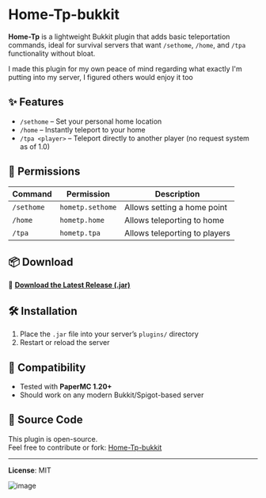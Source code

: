 # Home-Tp-bukkit

**Home-Tp** is a lightweight Bukkit plugin that adds basic teleportation commands, ideal for survival servers that want `/sethome`, `/home`, and `/tpa` functionality without bloat.

I made this plugin for my own peace of mind regarding what exactly I'm putting into my server, I figured others would enjoy it too

## ✨ Features

- `/sethome` – Set your personal home location  
- `/home` – Instantly teleport to your home  
- `/tpa <player>` – Teleport directly to another player (no request system as of 1.0)

## 🔐 Permissions

| Command     | Permission        | Description                    |
|-------------|-------------------|--------------------------------|
| `/sethome`  | `hometp.sethome`  | Allows setting a home point   |
| `/home`     | `hometp.home`     | Allows teleporting to home    |
| `/tpa`      | `hometp.tpa`      | Allows teleporting to players |

## 📦 Download

🔗 [**Download the Latest Release (.jar)**](https://github.com/aliooo36/Home-Tp-bukkit/releases/latest)

## 🛠 Installation

1. Place the `.jar` file into your server’s `plugins/` directory  
2. Restart or reload the server

## 🧩 Compatibility

- Tested with **PaperMC 1.20+**
- Should work on any modern Bukkit/Spigot-based server

## 🔗 Source Code

This plugin is open-source.  
Feel free to contribute or fork: [Home-Tp-bukkit](https://github.com/aliooo36/Home-Tp-bukkit)

---

**License**: MIT

![image](https://github.com/user-attachments/assets/4c41c703-e722-4ed7-80b3-51033f3e443f)



